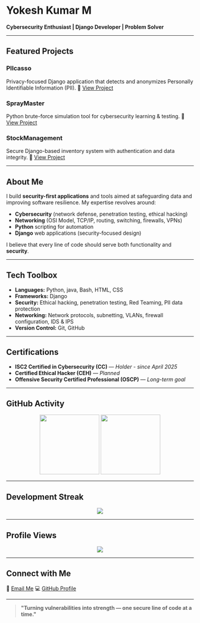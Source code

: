 # Yokesh Kumar M

**Cybersecurity Enthusiast | Django Developer | Problem Solver**

---

## Featured Projects 

### PIIcasso

Privacy-focused Django application that detects and anonymizes Personally Identifiable Information (PII).
🔗 [View Project](https://github.com/yokesh-kumar-M/PIIcasso)

### SprayMaster

Python brute-force simulation tool for cybersecurity learning & testing.
🔗 [View Project](https://github.com/yokesh-kumar-M/SprayMaster)

### StockManagement

Secure Django-based inventory system with authentication and data integrity.
🔗 [View Project](https://github.com/yokesh-kumar-M/stockmanagement)

---

## About Me

I build **security-first applications** and tools aimed at safeguarding data and improving software resilience.
My expertise revolves around:

* **Cybersecurity** (network defense, penetration testing, ethical hacking)
* **Networking** (OSI Model, TCP/IP, routing, switching, firewalls, VPNs)
* **Python** scripting for automation
* **Django** web applications (security-focused design)

I believe that every line of code should serve both functionality and **security**.

---

## Tech Toolbox

* **Languages:** Python, java, Bash, HTML, CSS
* **Frameworks:** Django
* **Security:** Ethical hacking, penetration testing, Red Teaming, PII data protection
* **Networking:** Network protocols, subnetting, VLANs, firewall configuration, IDS & IPS
* **Version Control:** Git, GitHub

---

## Certifications

* **ISC2 Certified in Cybersecurity (CC)** — *Holder - since April 2025*
* **Certified Ethical Hacker (CEH)** — *Planned*
* **Offensive Security Certified Professional (OSCP)** — *Long-term goal*

---

## GitHub Activity

<p align="center">
  <img src="https://github-readme-stats.vercel.app/api?username=yokesh-kumar-M&show_icons=true&bg_color=000000&title_color=E50914&text_color=FFFFFF&icon_color=E50914" height="160">
  <img src="https://github-readme-stats.vercel.app/api/top-langs/?username=yokesh-kumar-M&layout=compact&bg_color=000000&title_color=E50914&text_color=FFFFFF" height="160">
</p>

---

## Development Streak

<p align="center">
  <img src="https://nirzak-streak-stats.vercel.app/?user=yokesh-kumar-M&theme=dark&background=000000&stroke=E50914&ring=E50914&fire=E50914&currStreakLabel=E50914">
</p>

---

## Profile Views

<p align="center">
  <img src="https://komarev.com/ghpvc/?username=yokesh-kumar-M&color=E50914&style=for-the-badge">
</p>

---

## Connect with Me

📧 [Email Me](mailto:yokeshkumar1704@gmail.com)
💻 [GitHub Profile](https://github.com/yokesh-kumar-M)

---

> **"Turning vulnerabilities into strength — one secure line of code at a time."**
